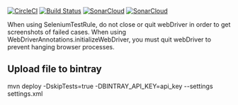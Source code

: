 [![CircleCI](https://circleci.com/gh/markoniemi/selenium-test-rule.svg?style=svg)](https://circleci.com/gh/markoniemi/selenium-test-rule)
[![Build Status](https://travis-ci.org/markoniemi/selenium-test-rule.svg?branch=master)](https://travis-ci.org/markoniemi/selenium-test-rule)
[![SonarCloud](https://sonarcloud.io/api/badges/gate?key=org.markoniemi:selenium-test-rule)](https://sonarcloud.io/dashboard?id=org.markoniemi:selenium-test-rule)
[![SonarCloud](https://sonarcloud.io/api/badges/measure?key=org.markoniemi:selenium-test-rule&metric=coverage)](https://sonarcloud.io/dashboard?id=org.markoniemi:selenium-test-rule)

When using SeleniumTestRule, do not close or quit webDriver in order to get screenshots of failed cases. 
When using WebDriverAnnotations.initializeWebDriver, you must quit webDriver to prevent hanging browser processes.

Upload file to bintray
-
mvn deploy -DskipTests=true -DBINTRAY_API_KEY=api_key --settings settings.xml
